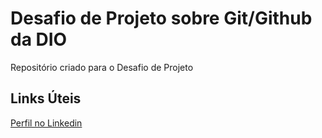 # Desafio de Projeto sobre Git/Github da DIO
Repositório criado para o Desafio de Projeto

## Links Úteis
[Perfil no Linkedin](https://www.linkedin.com/in/larissa-chambela-2ab33457)
